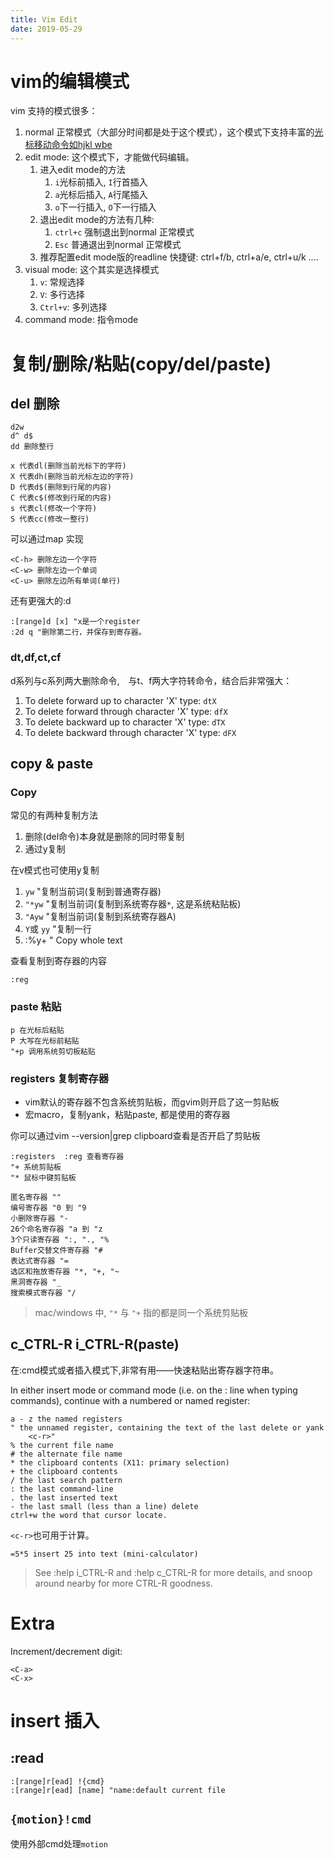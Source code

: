 ```yaml
---
title: Vim Edit
date: 2019-05-29
---
```

# vim的编辑模式
vim 支持的模式很多：
1. normal 正常模式（大部分时间都是处于这个模式），这个模式下支持丰富的[光标移动命令如hjkl wbe](/p/vim/vim-motion)
2. edit mode: 这个模式下，才能做代码编辑。
    1. 进入edit mode的方法
        1. `i`光标前插入, `I`行首插入
        1. `a`光标后插入, `A`行尾插入
        1. `o`下一行插入, `O`下一行插入
    1. 退出edit mode的方法有几种:
        1. `ctrl+c` 强制退出到normal 正常模式
        1. `Esc` 普通退出到normal 正常模式
    1. 推荐配置edit mode版的readline 快捷键: ctrl+f/b, ctrl+a/e,  ctrl+u/k ....
3. visual mode: 这个其实是选择模式
    1. `v`: 常规选择
    1. `V`: 多行选择
    1. `Ctrl+v`: 多列选择
4. command mode: 指令mode

# 复制/删除/粘贴(copy/del/paste)

## del 删除

	d2w
	d^ d$
	dd 删除整行

	x 代表dl(删除当前光标下的字符)
	X 代表dh(删除当前光标左边的字符)
	D 代表d$(删除到行尾的内容)
	C 代表c$(修改到行尾的内容)
	s 代表cl(修改一个字符)
	S 代表cc(修改一整行)

可以通过map 实现

	<C-h> 删除左边一个字符
	<C-w> 删除左边一个单词
	<C-u> 删除左边所有单词(单行)

还有更强大的:d

	:[range]d [x] "x是一个register
	:2d q "删除第二行，并保存到寄存器。

### dt,df,ct,cf
d系列与c系列两大删除命令,　与t、f两大字符转命令，结合后非常强大：

1. To delete forward up to character 'X' type: `dtX`
1. To delete forward through character 'X' type: `dfX`
1. To delete backward up to character 'X' type: `dTX`
1. To delete backward through character 'X' type: `dFX`

## copy & paste

### Copy
常见的有两种复制方法
1. 删除(del命令)本身就是删除的同时带复制
1. 通过y复制

在v模式也可使用y复制

1. `yw`  "复制当前词(复制到普通寄存器)
1. `"*yw` "复制当前词(复制到系统寄存器`*`, 这是系统粘贴板)
1. `"Ayw` "复制当前词(复制到系统寄存器A)
1. `Y`或 `yy` "复制一行
1. :%y+ " Copy whole text

查看复制到寄存器的内容

	:reg

### paste 粘贴

	p 在光标后粘贴
	P 大写在光标前粘贴
	"+p 调用系统剪切板粘贴

### registers 复制寄存器
- vim默认的寄存器不包含系统剪贴板，而gvim则开启了这一剪贴板
- 宏macro，复制yank，粘贴paste, 都是使用的寄存器

你可以通过vim --version|grep clipboard查看是否开启了剪贴板

	:registers  :reg 查看寄存器
	"+ 系统剪贴板
	"* 鼠标中键剪贴板

    匿名寄存器 ""
    编号寄存器 "0 到 "9
    小删除寄存器 "-
    26个命名寄存器 "a 到 "z
    3个只读寄存器 ":, "., "%
    Buffer交替文件寄存器 "#
    表达式寄存器 "=
    选区和拖放寄存器 "*, "+, "~
    黑洞寄存器 "_
    搜索模式寄存器 "/

> mac/windows 中, `"*` 与 `"+` 指的都是同一个系统剪贴板

## c_CTRL-R i_CTRL-R(paste)
在:cmd模式或者插入模式下,<c-r>非常有用——快速粘贴出寄存器字符串。

In either insert mode or command mode (i.e. on the : line when typing commands), continue with a numbered or named register:

	a - z the named registers
	" the unnamed register, containing the text of the last delete or yank
		<c-r>"
	% the current file name
	# the alternate file name
	* the clipboard contents (X11: primary selection)
	+ the clipboard contents
	/ the last search pattern
	: the last command-line
	. the last inserted text
	- the last small (less than a line) delete
	ctrl+w the word that cursor locate.

`<c-r>`也可用于计算。

	=5*5 insert 25 into text (mini-calculator)

> See :help i_CTRL-R and :help c_CTRL-R for more details, and snoop around nearby for more CTRL-R goodness.

# Extra
Increment/decrement digit:

    <C-a>
    <C-x>

# insert 插入

## :read

	:[range]r[ead] !{cmd}
	:[range]r[ead] [name] "name:default current file

## `{motion}!cmd`
使用外部cmd处理`motion`
